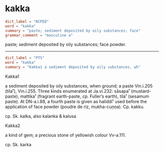 # kakka

``` toml
dict_label = "NCPED"
word = "kakka"
summary = "paste; sediment deposited by oily substances; face"
grammar_comment = "masculine a"
```

paste; sediment deposited by oily substances; face powder.

--------------------

``` toml
dict_label = "PTS"
word = "kakka"
summary = "Kakka1 a sediment deposited by oily substances, wh"
```

Kakka1

a sediment deposited by oily substances, when ground; a paste Vin.i.205 (tila˚), Vin.i.255. Three kinds enumerated at Ja.vi.232: sāsapa˚ (mustard\-paste), mattika˚ (fragrant earth\-paste, cp. Fuller’s earth), tila˚ (sesamum paste). At DN\-a.i.88, a fourth paste is given as haliddi˚ used before the application of face powder (poudre de riz, mukha\-cuṇṇa). Cp. kakku.

cp. Sk. kalka, also kalanka & kalusa

Kakka2

a kind of gem; a precious stone of yellowish colour Vv\-a.111.

cp. Sk. karka

